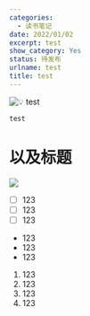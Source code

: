 ```yaml
---
categories:
  - 读书笔记
date: 2022/01/02
excerpt: test
show_category: Yes
status: 待发布
urlname: test
title: test
---
```



<aside>

<img class="emoji" draggable="false" alt="💡" src="https://twemoji.maxcdn.com/v/13.1.0/72x72/1f4a1.png"/> test
</aside>

```java
test
```

# 以及标题

![](/notion_images/e113eda8bf95ecd35285c254c7e1215a.png)

- [ ]  123
- [ ]  123
- [ ]  123

- 123
- 123
- 123

1. 123
2. 123
3. 123
4. 123
